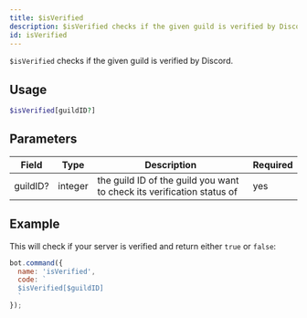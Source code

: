 ```yaml
---
title: $isVerified 
description: $isVerified checks if the given guild is verified by Discord.
id: isVerified
---
```


`$isVerified` checks if the given guild is verified by Discord.

## Usage

```php
$isVerified[guildID?]
```

## Parameters 


| Field     | Type    | Description                                        | Required |
|-----------|---------|----------------------------------------------------|----------|
| guildID?      | integer  | the guild ID of the guild you want to check its verification status of  | yes      |


## Example

This will check if your server is verified and return either `true` or `false`:

```javascript
bot.command({
  name: 'isVerified',
  code: `
  $isVerified[$guildID]
  `
});
```
